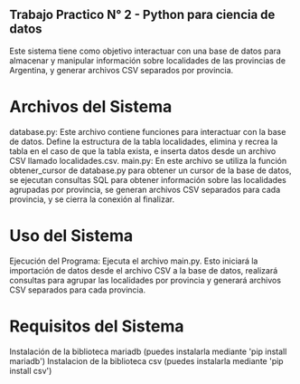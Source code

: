 ## Trabajo Practico N° 2 - Python para ciencia de datos

Este sistema tiene como objetivo interactuar con una base de datos para almacenar y manipular información sobre localidades de las provincias de Argentina, y generar archivos CSV separados por provincia.

# Archivos del Sistema

database.py: Este archivo contiene funciones para interactuar con la base de datos. Define la estructura de la tabla localidades, elimina y recrea la tabla en el caso de que la tabla exista, e inserta datos desde un archivo CSV llamado localidades.csv.
main.py: En este archivo se utiliza la función obtener_cursor de database.py para obtener un cursor de la base de datos, se ejecutan consultas SQL para obtener información sobre las localidades agrupadas por provincia, se generan archivos CSV separados para cada provincia, y se cierra la conexión al finalizar.

# Uso del Sistema

Ejecución del Programa: Ejecuta el archivo main.py. Esto iniciará la importación de datos desde el archivo CSV a la base de datos, realizará consultas para agrupar las localidades por provincia y generará archivos CSV separados para cada provincia.

# Requisitos del Sistema

Instalación de la biblioteca mariadb (puedes instalarla mediante 'pip install mariadb')
Instalacion de la biblioteca csv (puedes instalarla mediante 'pip install csv')